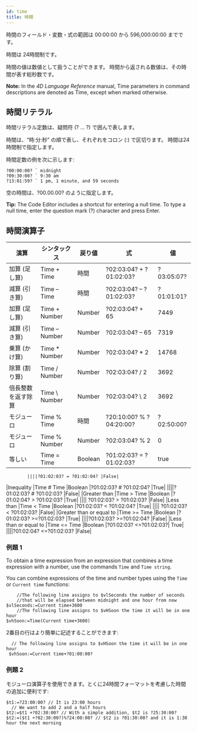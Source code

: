 ```yaml
---
id: time
title: 時間
---
```


時間のフィールド・変数・式の範囲は 00:00:00 から 596,000:00:00 までです。

時間は 24時間制です。

時間の値は数値として扱うことができます。 時間から返される数値は、その時間が表す総秒数です。

**Note:** In the _4D Language Reference_ manual, Time parameters in command descriptions are denoted as Time, except when marked otherwise.

## 時間リテラル

時間リテラル定数は、疑問符 (? ... ?) で囲んで表します。

時間は、“時:分:秒” の順で表し、それぞれをコロン (:) で区切ります。 時間は24時間制で指定します。

時間定数の例を次に示します:

```4d
?00:00:00? ` midnight
?09:30:00? ` 9:30 am
?13:01:59? ` 1 pm, 1 minute, and 59 seconds
```

空の時間は、?00.00.00? のように指定します。

**Tip:** The Code Editor includes a shortcut for entering a null time. To type a null time, enter the question mark (?) character and press Enter.

## 時間演算子

| 演算                          | シンタックス         | 戻り値     | 式                       | 値          |
| --------------------------- | -------------- | ------- | ----------------------- | ---------- |
| 加算 (足し算) | Time + Time    | 時間      | ?02:03:04? + ?01:02:03? | ?03:05:07? |
| 減算 (引き算) | Time – Time    | 時間      | ?02:03:04? – ?01:02:03? | ?01:01:01? |
| 加算 (足し算) | Time + Number  | Number  | ?02:03:04? + 65         | 7449       |
| 減算 (引き算) | Time – Number  | Number  | ?02:03:04? – 65         | 7319       |
| 乗算 (かけ算) | Time \* Number | Number  | ?02:03:04? \* 2         | 14768      |
| 除算 (割り算) | Time / Number  | Number  | ?02:03:04? / 2          | 3692       |
| 倍長整数を返す除算                   | Time \ Number  | Number  | ?02:03:04? \ 2          | 3692       |
| モジューロ                       | Time % Time    | 時間      | ?20:10:00? % ?04:20:00? | ?02:50:00? |
| モジューロ                       | Time % Number  | Number  | ?02:03:04? % 2          | 0          |
| 等しい                         | Time = Time    | Boolean | ?01:02:03? = ?01:02:03? | true       |

```
		||||?01:02:03? = ?01:02:04?	|False|
```

|Inequality	|Time # Time	|Boolean	|?01:02:03? # ?01:02:04?	|True|
||||?01:02:03? # ?01:02:03?	|False|
|Greater than	|Time > Time	|Boolean	|?01:02:04? > ?01:02:03?	|True|
||||		?01:02:03? > ?01:02:03?	|False|
|Less than	|Time < Time	|Boolean	|?01:02:03? < ?01:02:04?	|True|
||||	?01:02:03? < ?01:02:03?	|False|
|Greater than or equal to	|Time >= Time	|Boolean	|?01:02:03? >=?01:02:03?	|True|
||||?01:02:03? >=?01:02:04?	|False|
|Less than or equal to	|Time <= Time	|Boolean	|?01:02:03? <=?01:02:03?|	True|
||||?01:02:04? <=?01:02:03?	|False|

### 例題 1

To obtain a time expression from an expression that combines a time expression with a number, use the commands `Time` and `Time string`.

You can combine expressions of the time and number types using the `Time` or `Current time` functions:

```4d
	//The following line assigns to $vlSeconds the number of seconds   
	//that will be elapsed between midnight and one hour from now
$vlSeconds:=Current time+3600
	//The following line assigns to $vHSoon the time it will be in one hour
$vhSoon:=Time(Current time+3600)
```

2番目の行はより簡単に記述することができます:

```4d
  // The following line assigns to $vHSoon the time it will be in one hour
 $vhSoon:=Current time+?01:00:00?
```

### 例題 2

モジューロ演算子を使用できます。とくに24時間フォーマットを考慮した時間の追加に便利です:

```4d
$t1:=?23:00:00? // It is 23:00 hours
  // We want to add 2 and a half hours
$t2:=$t1 +?02:30:00? // With a simple addition, $t2 is ?25:30:00?
$t2:=($t1 +?02:30:00?)%?24:00:00? // $t2 is ?01:30:00? and it is 1:30 hour the next morning
```
